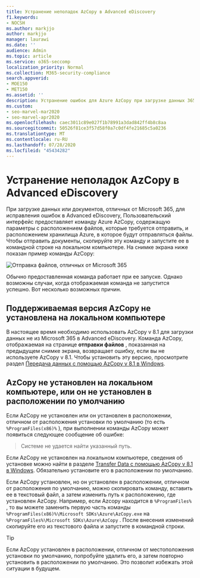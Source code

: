 ```yaml
---
title: Устранение неполадок AzCopy в Advanced eDiscovery
f1.keywords:
- NOCSH
ms.author: markjjo
author: markjjo
manager: laurawi
ms.date: ''
audience: Admin
ms.topic: article
ms.service: o365-seccomp
localization_priority: Normal
ms.collection: M365-security-compliance
search.appverid:
- MOE150
- MET150
ms.assetid: ''
description: Устранение ошибок для Azure AzCopy при загрузке данных 365, не относящихся к Office, для исправления ошибок в Advanced eDiscovery.
ms.custom:
- seo-marvel-mar2020
- seo-marvel-apr2020
ms.openlocfilehash: caec3011c89e027f1b78991a3dad842ff4b8c8aa
ms.sourcegitcommit: 50526f81ce3f57d58f0a7c0df4fe21685c5a0236
ms.translationtype: MT
ms.contentlocale: ru-RU
ms.lasthandoff: 07/28/2020
ms.locfileid: "45434282"
---
```

# <a name="troubleshoot-azcopy-in-advanced-ediscovery"></a>Устранение неполадок AzCopy в Advanced eDiscovery

При загрузке данных или документов, отличных от Microsoft 365, для исправления ошибок в Advanced eDiscovery, Пользовательский интерфейс предоставляет команду Azure AzCopy, содержащую параметры с расположением файлов, которые требуется отправить, и расположением хранилища Azure, в которое будут отправляться файлы. Чтобы отправить документы, скопируйте эту команду и запустите ее в командной строке на локальном компьютере.  На снимке экрана ниже показан пример команды AzCopy:

![Отправка файлов, отличных от Microsoft 365](../media/46ba68f6-af11-4e70-bb91-5fc7973516e3.png)

Обычно предоставленная команда работает при ее запуске. Однако возможны случаи, когда отображаемая команда не запустится успешно. Вот несколько возможных причин.

## <a name="the-supported-version-of-azcopy-isnt-installed-on-the-local-computer"></a>Поддерживаемая версия AzCopy не установлена на локальном компьютере

В настоящее время необходимо использовать AzCopy v 8.1 для загрузки данных не из Microsoft 365 в Advanced eDiscovery. Команда AzCopy, отображаемая на странице **отправки файлов** , показанная на предыдущем снимке экрана, возвращает ошибку, если вы не используете AzCopy v 8.1. Чтобы установить эту версию, просмотрите раздел [Передача данных с помощью AzCopy v 8.1 в Windows](https://docs.microsoft.com/previous-versions/azure/storage/storage-use-azcopy).

## <a name="azcopy-isnt-installed-on-the-local-computer-or-its-not-installed-in-the-default-location"></a>AzCopy не установлен на локальном компьютере, или он не установлен в расположении по умолчанию

Если AzCopy не установлен или он установлен в расположении, отличном от расположения установки по умолчанию (то есть `%ProgramFiles(x86)%` ), при выполнении команды AzCopy может появиться следующее сообщение об ошибке:

> Системе не удается найти указанный путь.

Если AzCopy не установлен на локальном компьютере, сведения об установке можно найти в разделе [Transfer Data с помощью AzCopy v 8.1 в Windows](https://docs.microsoft.com/previous-versions/azure/storage/storage-use-azcopy). Обязательно установите его в расположении по умолчанию.

Если AzCopy установлен, но он установлен в расположении, отличном от расположения по умолчанию, можно скопировать команду, вставить ее в текстовый файл, а затем изменить путь к расположению, где установлен AzCopy. Например, если Azcopy находится в `%ProgramFiles%` , то вы можете заменить первую часть команды `%ProgramFiles(x86)%\Microsoft SDKs\Azure\AzCopy.exe` на `%ProgramFiles%\Microsoft SDKs\Azure\AzCopy` . После внесения изменений скопируйте его из текстового файла и запустите в командной строки.

> [!TIP]
> Если AzCopy установлен в расположении, отличном от местоположения установки по умолчанию, попробуйте удалить его, а затем повторно установить в расположении по умолчанию. Это позволит избежать этой ситуации в будущем.
